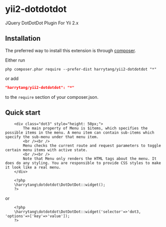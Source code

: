yii2-dotdotdot
==============

JQuery DotDotDot Plugin For Yii 2.x

Installation
------------

The preferred way to install this extension is through [composer](http://getcomposer.org/download/).

Either run

```
php composer.phar require --prefer-dist harrytang/yii2-dotdotdot "*"
```

or add

```json
"harrytang/yii2-dotdotdot": "*"
```

to the `require` section of your composer.json.

Quick start
-----------

```
    <div class="dot3" style="height: 50px;">
        The main property of Menu is $items, which specifies the possible items in the menu. A menu item can contain sub-items which specify the sub-menu under that menu item.
        <br /><br />
        Menu checks the current route and request parameters to toggle certain menu items with active state.
        <br /><br />
        Note that Menu only renders the HTML tags about the menu. It does do any styling. You are responsible to provide CSS styles to make it look like a real menu.
    </div>

    <?php
    \harrytang\dotdotdot\DotDotDot::widget();
    ?>
```
or
```
    <?php
    \harrytang\dotdotdot\DotDotDot::widget('selector'=>'dot3, 'options'=>['key'=>'value']);
    ?>
```
